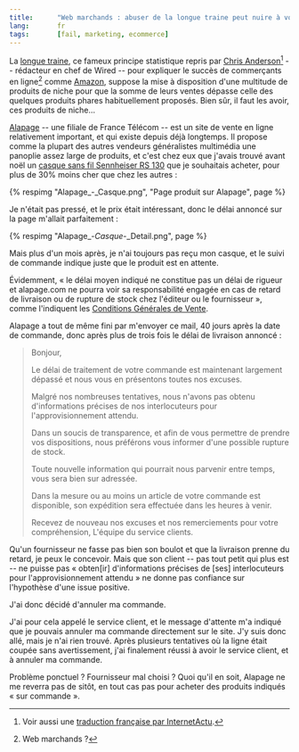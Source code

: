 ```yaml
--- 
title:      "Web marchands : abuser de la longue traine peut nuire à votre image "
lang:       fr 
tags:       [fail, marketing, ecommerce]
---
```


La [longue traine](http://fr.wikipedia.org/wiki/Longue_tra%C3%AEne), ce fameux principe statistique repris par [Chris Anderson](http://www.wired.com/wired/archive/12.10/tail.html)[^1] -- rédacteur en chef de Wired -- pour expliquer le succès de commerçants en ligne[^2] comme [Amazon](http://www.amazon.fr/), suppose la mise à disposition d'une multitude de produits de niche pour que la somme de leurs ventes dépasse celle des quelques produits phares habituellement proposés. Bien sûr, il faut les avoir, ces produits de niche…

[^1]: Voir aussi une [traduction française par InternetActu](http://www.internetactu.net/2005/04/12/la-longue-traine/).

[^2]: Web marchands ?

[Alapage](http://www.alapage.com/) -- une filiale de France Télécom -- est un site de vente en ligne relativement important, et qui existe depuis déjà longtemps. Il propose comme la plupart des autres vendeurs généralistes multimédia une panoplie assez large de produits, et c'est chez eux que j'avais trouvé avant noël un [casque sans fil Sennheiser RS 130](http://www.lesnumeriques.com/article-313-1667-165.html) que je souhaitais acheter, pour plus de 30% moins cher que chez les autres :

{% respimg "Alapage_-_Casque.png", "Page produit sur Alapage", page %}

Je n'était pas pressé, et le prix était intéressant, donc le délai annoncé sur la page m'allait parfaitement :

{% respimg "Alapage_-_Casque_-_Detail.png", page %}

Mais plus d'un mois après, je n'ai toujours pas reçu mon casque, et le suivi de commande indique juste que le produit est en attente.

Évidemment, « le délai moyen indiqué ne constitue pas un délai de rigueur et alapage.com ne pourra voir sa responsabilité engagée en cas de retard de livraison ou de rupture de stock chez l'éditeur ou le fournisseur », comme l'indiquent les [Conditions Générales de Vente](http://www.alapage.com/-/Editorial/?ref=5-356857#article3).

Alapage a tout de même fini par m'envoyer ce mail, 40 jours après la date de commande, donc après plus de trois fois le délai de livraison annoncé :

> 
> Bonjour,
> 
> Le délai de traitement de votre commande est maintenant largement dépassé et nous vous en présentons toutes nos excuses.
> 
> Malgré nos nombreuses tentatives, nous n'avons pas obtenu d'informations précises de nos interlocuteurs pour l'approvisionnement attendu.
> 
> Dans un soucis de transparence, et afin de vous permettre de prendre vos dispositions, nous préférons vous informer d'une possible rupture de stock.
> 
> Toute nouvelle information qui pourrait nous parvenir entre temps, vous sera bien sur adressée.
> 
> Dans la mesure ou au moins un article de votre commande est disponible, son expédition sera effectuée dans les heures à venir.
> 
> Recevez de nouveau nos excuses et nos remerciements pour votre compréhension, 
> L'équipe du service clients.
> 

Qu'un fournisseur ne fasse pas bien son boulot et que la livraison prenne du retard, je peux le concevoir. Mais que son client -- pas tout petit qui plus est -- ne puisse pas « obten[ir] d'informations précises de [ses] interlocuteurs pour l'approvisionnement attendu » ne donne pas confiance sur l'hypothèse d'une issue positive.

J'ai donc décidé d'annuler ma commande.

J'ai pour cela appelé le service client, et le message d'attente m'a indiqué que je pouvais annuler ma commande directement sur le site. J'y suis donc allé, mais je n'ai rien trouvé. Après plusieurs tentatives où la ligne était coupée sans avertissement, j'ai finalement réussi à avoir le service client, et à annuler ma commande.

Problème ponctuel ? Fournisseur mal choisi ? Quoi qu'il en soit, Alapage ne me reverra pas de sitôt, en tout cas pas pour acheter des produits indiqués « sur commande ».
